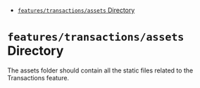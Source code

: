 <!-- START doctoc generated TOC please keep comment here to allow auto update -->
<!-- DON'T EDIT THIS SECTION, INSTEAD RE-RUN doctoc TO UPDATE -->

- [`features/transactions/assets` Directory](#featurestransactionsassets-directory)

<!-- END doctoc generated TOC please keep comment here to allow auto update -->

# `features/transactions/assets` Directory

The assets folder should contain all the static files related to the Transactions feature.
